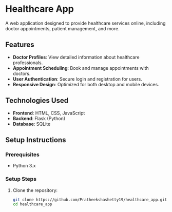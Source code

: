 # Healthcare App

A web application designed to provide healthcare services online, including doctor appointments, patient management, and more.

## Features

- **Doctor Profiles**: View detailed information about healthcare professionals.
- **Appointment Scheduling**: Book and manage appointments with doctors.
- **User Authentication**: Secure login and registration for users.
- **Responsive Design**: Optimized for both desktop and mobile devices.

## Technologies Used

- **Frontend**: HTML, CSS, JavaScript
- **Backend**: Flask (Python)
- **Database**: SQLite

## Setup Instructions

### Prerequisites

- Python 3.x

### Setup Steps

1. Clone the repository:

   ```bash
   git clone https://github.com/Pratheekshashetty19/healthcare_app.git
   cd healthcare_app

